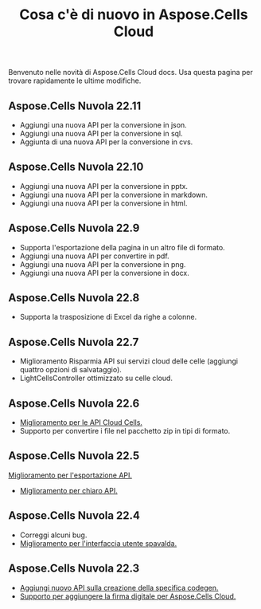 ﻿---
title: Cosa c'è di nuovo in Aspose.Cells Cloud
second_title: Aspose.Cells Cloud Documen
linktitle: Cosa c'è di buono
type: docs
weight: 5
url: /it/what-s-new-in-aspose-cells-cloud/
keywords: What's new in aspose cells cloud. Office Excel 2013,  Office Excel 2016,  Office Excel 2019，office Excel 365
description: In questa pagina vengono descritte le novità più interessanti di Aspose.Cells Cloud introdotte nelle ultime release
---
Benvenuto nelle novità di Aspose.Cells Cloud docs. Usa questa pagina per trovare rapidamente le ultime modifiche.

## Aspose.Cells Nuvola 22.11

 * Aggiungi una nuova API per la conversione in json.
 * Aggiungi una nuova API per la conversione in sql.
 * Aggiunta di una nuova API per la conversione in cvs.


## Aspose.Cells Nuvola 22.10

 * Aggiungi una nuova API per la conversione in pptx.
 * Aggiungi una nuova API per la conversione in markdown.
 * Aggiungi una nuova API per la conversione in html.

## Aspose.Cells Nuvola 22.9

 * Supporta l'esportazione della pagina in un altro file di formato.
 * Aggiungi una nuova API per convertire in pdf.
 * Aggiungi una nuova API per la conversione in png.
 * Aggiungi una nuova API per la conversione in docx.

## Aspose.Cells Nuvola 22.8

* Supporta la trasposizione di Excel da righe a colonne.

## Aspose.Cells Nuvola 22.7

* Miglioramento Risparmia API sui servizi cloud delle celle (aggiungi quattro opzioni di salvataggio).
* LightCellsController ottimizzato su celle cloud.

## Aspose.Cells Nuvola 22.6

* [Miglioramento per le API Cloud Cells.](/cells/aspose-cells-cloud-22-6-release-notes/)
* Supporto per convertire i file nel pacchetto zip in tipi di formato.

## Aspose.Cells Nuvola 22.5

[Miglioramento per l'esportazione API.](https://docs.aspose.cloud/cells/export/)
* [Miglioramento per chiaro API.](https://docs.aspose.cloud/cells/clear/)

## Aspose.Cells Nuvola 22.4

* Correggi alcuni bug.
* [Miglioramento per l'interfaccia utente spavalda.](https://apireference.aspose.cloud/cells/)

## Aspose.Cells Nuvola 22.3

* [Aggiungi nuovo API sulla creazione della specifica codegen.](https://api.aspose.cloud/v3.0/cells/codegen/spec)
* [Supporto per aggiungere la firma digitale per Aspose.Cells Cloud.](/cells/workbook/digital-signature/)

